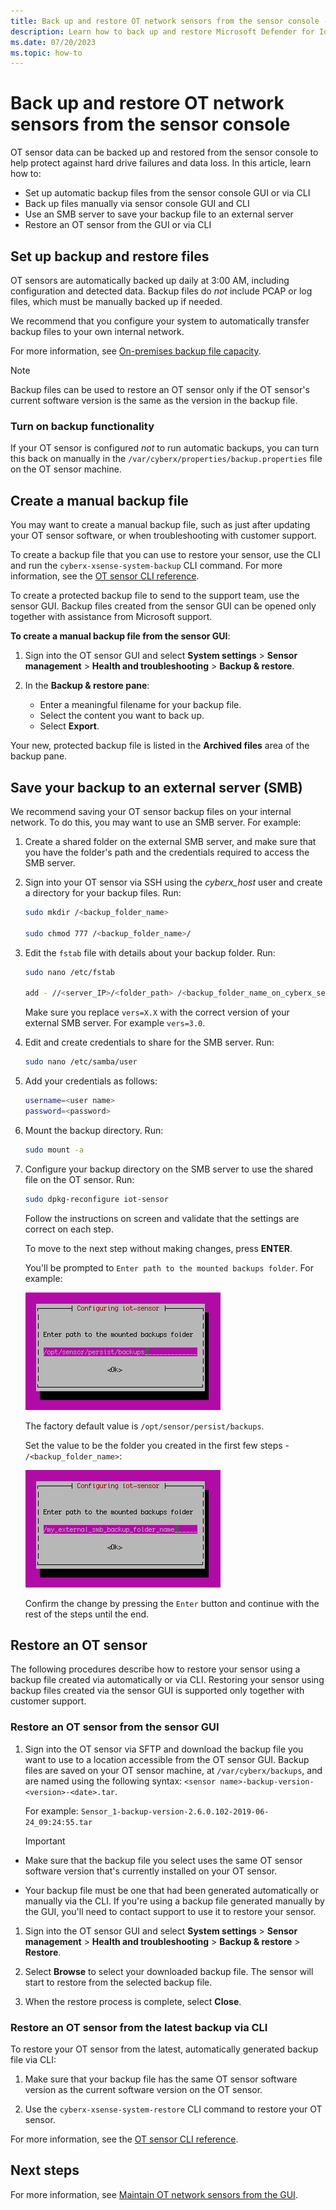 ```yaml
---
title: Back up and restore OT network sensors from the sensor console - Microsoft Defender for IoT
description: Learn how to back up and restore Microsoft Defender for IoT OT network sensors from the sensor console.
ms.date: 07/20/2023
ms.topic: how-to
---
```


# Back up and restore OT network sensors from the sensor console

OT sensor data can be backed up and restored from the sensor console to help protect against hard drive failures and data loss. In this article, learn how to:

- Set up automatic backup files from the sensor console GUI or via CLI
- Back up files manually via sensor console GUI and CLI
- Use an SMB server to save your backup file to an external server
- Restore an OT sensor from the GUI or via CLI

## Set up backup and restore files

OT sensors are automatically backed up daily at 3:00 AM, including configuration and detected data. Backup files do *not* include PCAP or log files, which must be manually backed up if needed.

We recommend that you configure your system to automatically transfer backup files to your own internal network.

For more information, see [On-premises backup file capacity](references-data-retention.md#on-premises-backup-file-capacity).

> [!NOTE]
> Backup files can be used to restore an OT sensor only if the OT sensor's current software version is the same as the version in the backup file.

### Turn on backup functionality

If your OT sensor is configured *not* to run automatic backups, you can turn this back on manually in the `/var/cyberx/properties/backup.properties` file on the OT sensor machine.

## Create a manual backup file

You may want to create a manual backup file, such as just after updating your OT sensor software, or when troubleshooting with customer support.

To create a backup file that you can use to restore your sensor, use the CLI and run the `cyberx-xsense-system-backup` CLI command. For more information, see the [OT sensor CLI reference](cli-ot-sensor.md#start-an-immediate-unscheduled-backup).

To create a protected backup file to send to the support team, use the sensor GUI. Backup files created from the sensor GUI can be opened only together with assistance from Microsoft support.

**To create a manual backup file from the sensor GUI**:

1. Sign into the OT sensor GUI and select **System settings** > **Sensor management** > **Health and troubleshooting** > **Backup & restore**.

1. In the **Backup & restore pane**:

    - Enter a meaningful filename for your backup file.
    - Select the content you want to back up.
    - Select **Export**.

Your new, protected backup file is listed in the **Archived files** area of the backup pane.

## Save your backup to an external server (SMB)

We recommend saving your OT sensor backup files on your internal network. To do this, you may want to use an SMB server. For example:

1. Create a shared folder on the external SMB server, and make sure that you have the folder's path and the credentials required to access the SMB server.

1. Sign into your OT sensor via SSH using the *cyberx_host* user and create a directory for your backup files. Run:
    ```bash
    sudo mkdir /<backup_folder_name>

    sudo chmod 777 /<backup_folder_name>/
    ```

1. Edit the `fstab` file with details about your backup folder. Run:
    
    ```bash
    sudo nano /etc/fstab

    add - //<server_IP>/<folder_path> /<backup_folder_name_on_cyberx_server> cifs rw,credentials=/etc/samba/user,vers=X.X,file_mode=0777,dir_mode=0777
    ```
   Make sure you replace `vers=X.X` with the correct version of your external SMB server. For example `vers=3.0`.

1. Edit and create credentials to share for the SMB server. Run:

    ```bash
    sudo nano /etc/samba/user
    ```

1. Add your credentials as follows:

   ```bash
   username=<user name>
   password=<password>
   ```

1. Mount the backup directory. Run:

    ```bash
    sudo mount -a
    ```

1. Configure your backup directory on the SMB server to use the shared file on the OT sensor. Run:

    ```bash
    sudo dpkg-reconfigure iot-sensor
    ```

    Follow the instructions on screen and validate that the settings are correct on each step.

    To move to the next step without making changes, press **ENTER**.

    You'll be prompted to `Enter path to the mounted backups folder`. For example:

    ![Enter path to the mounted backups folder before change](media/back-up-restore-sensor/image.png)


    The factory default value is `/opt/sensor/persist/backups`.

    Set the value to be the folder you created in the first few steps - `/<backup_folder_name>`:

    ![Enter path to the mounted backups folder after change](media/back-up-restore-sensor/image1.png)


    Confirm the change by pressing the `Enter` button and continue with the rest of the steps until the end.

## Restore an OT sensor

The following procedures describe how to restore your sensor using a backup file created via automatically or via CLI. Restoring your sensor using backup files created via the sensor GUI is supported only together with customer support.

### Restore an OT sensor from the sensor GUI

1. Sign into the OT sensor via SFTP and download the backup file you want to use to a location accessible from the OT sensor GUI. 
    Backup files are saved on your OT sensor machine, at `/var/cyberx/backups`, and are named using the following syntax: `<sensor name>-backup-version-<version>-<date>.tar`.

    For example: `Sensor_1-backup-version-2.6.0.102-2019-06-24_09:24:55.tar`

    > [!IMPORTANT]
    > 

- Make sure that the backup file you select uses the same OT sensor software version that's currently installed on your OT sensor.

    > 
- Your backup file must be one that had been generated automatically or manually via the CLI. If you're using a backup file generated manually by the GUI, you'll need to contact support to use it to restore your sensor.

1. Sign into the OT sensor GUI and select **System settings** > **Sensor management** > **Health and troubleshooting** > **Backup & restore** > **Restore**.

1. Select **Browse** to select your downloaded backup file. The sensor will start to restore from the selected backup file.

1. When the restore process is complete, select **Close**.

### Restore an OT sensor from the latest backup via CLI

To restore your OT sensor from the latest, automatically generated backup file via CLI:

1. Make sure that your backup file has the same OT sensor software version as the current software version on the OT sensor.

1. Use the `cyberx-xsense-system-restore` CLI command to restore your OT sensor.

For more information, see the [OT sensor CLI reference](cli-ot-sensor.md#start-an-immediate-unscheduled-backup).

## Next steps

For more information, see [Maintain OT network sensors from the GUI](how-to-manage-individual-sensors.md).
